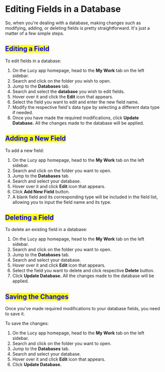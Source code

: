 # Editing Fields in a Database

So, when you're dealing with a database, making changes such as modifying, adding, or deleting fields is pretty straightforward. It's just a matter of a few simple steps.

## <mark style="color:blue;">Editing a Field</mark>

To edit fields in a database:

1. On the Lucy app homepage, head to the **My Work** tab on the left sidebar.
2. Search and click on the folder you wish to open.
3. Jump to the **Databases** tab.
4. Search and select the **database** you wish to edit fields.
5. Hover over it and click the **Edit** icon that appears.
6. Select the field you want to edit and enter the new field name.
7. Modify the respective field's data type by selecting a different data type if needed.
8. Once you have made the required modifications, click **Update Database.** All the changes made to the database will be applied.

## <mark style="color:blue;">Adding a New Field</mark>

To add a new field:

1. On the Lucy app homepage, head to the **My Work** tab on the left sidebar.
2. &#x20;Search and click on the folder you want to open.
3. Jump to the **Databases** tab.
4. Search and select your database.
5. Hover over it and click **Edit** icon that appears.
6. Click **Add New Field** button.
7. A blank field and its corresponding type will be included in the field list, allowing you to input the field name and its type.

## <mark style="color:blue;">Deleting a Field</mark>

To delete an existing field in a database:

1. On the Lucy app homepage, head to the **My Work** tab on the left sidebar.
2. Search and click on the folder you want to open.
3. Jump to the **Databases** tab.
4. Search and select your database.
5. Hover over it and click **Edit** icon that appears.
6. Select the field you want to delete and click respective **Delete** button.
7. Click **Update Database.** All the changes made to the database will be applied.

## &#x20;<mark style="color:blue;">Saving the Changes</mark>

Once you've made required modifications to your database fields, you need to save it.

To save the changes:

1. On the Lucy app homepage, head to the **My Work** tab on the left sidebar.
2. Search and click on the folder you want to open.
3. Jump to the **Databases** tab.
4. Search and select your database.
5. Hover over it and click **Edit** icon that appears.
6. Click **Update Database.**&#x20;
